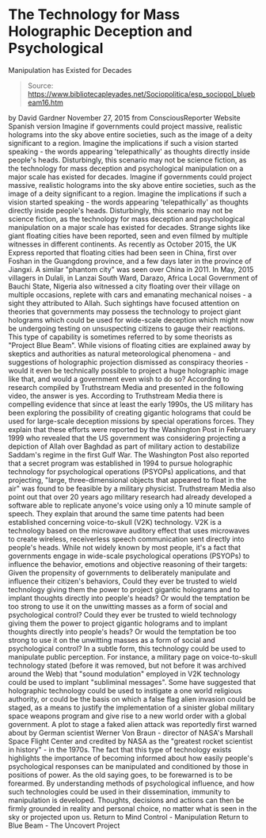 # The Technology for Mass Holographic Deception and Psychological 
Manipulation has Existed for Decades

> Source: https://www.bibliotecapleyades.net/Sociopolitica/esp_sociopol_bluebeam16.htm

by David Gardner November 27, 2015 from ConsciousReporter Website
Spanish version
Imagine if governments could project massive, realistic holograms into the sky above entire societies, such as the image of a deity significant to a region. Imagine the implications if such a vision started speaking - the words appearing 'telepathically' as thoughts directly inside people's heads. Disturbingly, this scenario may not be science fiction, as the technology for mass deception and psychological manipulation on a major scale has existed for decades.
Imagine if governments could project massive, realistic holograms into the sky above entire societies, such as the image of a deity significant to a region.
Imagine the implications if such a vision started speaking - the words appearing 'telepathically' as thoughts directly inside people's heads.
Disturbingly, this scenario may not be science fiction, as the technology for mass deception and psychological manipulation on a major scale has existed for decades.
Strange sights like giant floating cities have been reported, seen and even filmed by multiple witnesses in different continents.
As recently as October 2015, the UK Express reported that floating cities had been seen in China, first over Foshan in the Guangdong province, and a few days later in the province of Jiangxi.
A similar "phantom city" was seen over China in 2011.
In May, 2015 villagers in Dulali, in Lanzai South Ward, Darazo, Africa Local Government of Bauchi State, Nigeria also witnessed a city floating over their village on multiple occasions, replete with cars and emanating mechanical noises - a sight they attributed to Allah.
Such sightings have focused attention on theories that governments may possess the technology to project giant holograms which could be used for wide-scale deception which might now be undergoing testing on unsuspecting citizens to gauge their reactions.
This type of capability is sometimes referred to by some theorists as "Project Blue Beam".
While visions of floating cities are explained away by skeptics and authorities as natural meteorological phenomena - and suggestions of holographic projection dismissed as conspiracy theories - would it even be technically possible to project a huge holographic image like that, and would a government even wish to do so?
According to research compiled by Truthstream Media and presented in the following video, the answer is yes.
According to Truthstream Media there is compelling evidence that since at least the early 1990s, the US military has been exploring the possibility of creating gigantic holograms that could be used for large-scale deception missions by special operations forces.
They explain that these efforts were reported by the Washington Post in February 1999 who revealed that the US government was considering projecting a depiction of Allah over Baghdad as part of military action to destabilize Saddam's regime in the first Gulf War.
The Washington Post also reported that a secret program was established in 1994 to pursue holographic technology for psychological operations (PSYOPs) applications, and that projecting,
"large, three-dimensional objects that appeared to float in the air" was found to be feasible by a military physicist.
Truthstream Media also point out that over 20 years ago military research had already developed a software able to replicate anyone's voice using only a 10 minute sample of speech.
They explain that around the same time patents had been established concerning voice-to-skull (V2K) technology.
V2K is a technology based on the microwave auditory effect that uses microwaves to create wireless, receiverless speech communication sent directly into people's heads.
While not widely known by most people, it's a fact that governments engage in wide-scale psychological operations (PSYOPs) to influence the behavior, emotions and objective reasoning of their targets:
Given the propensity of governments to deliberately manipulate and influence their citizen's behaviors,
Could they ever be trusted to wield technology giving them the power to project gigantic holograms and to implant thoughts directly into people's heads? Or would the temptation be too strong to use it on the unwitting masses as a form of social and psychological control?
Could they ever be trusted to wield technology giving them the power to project gigantic holograms and to implant thoughts directly into people's heads?
Or would the temptation be too strong to use it on the unwitting masses as a form of social and psychological control?
In a subtle form, this technology could be used to manipulate public perception.
For instance, a military page on voice-to-skull technology stated (before it was removed, but not before it was archived around the Web) that "sound modulation" employed in V2K technology could be used to implant "subliminal messages".
Some have suggested that holographic technology could be used to instigate a one world religious authority, or could be the basis on which a false flag alien invasion could be staged, as a means to justify the implementation of a sinister global military space weapons program and give rise to a new world order with a global government.
A plot to stage a faked alien attack was reportedly first warned about by German scientist Werner Von Braun - director of NASA's Marshall Space Flight Center and credited by NASA as the "greatest rocket scientist in history" - in the 1970s.
The fact that this type of technology exists highlights the importance of becoming informed about how easily people's psychological responses can be manipulated and conditioned by those in positions of power.
As the old saying goes,
to be forewarned is to be forearmed.
By understanding methods of psychological influence, and how such technologies could be used in their dissemination, immunity to manipulation is developed.
Thoughts, decisions and actions can then be firmly grounded in reality and personal choice, no matter what is seen in the sky or projected upon us.
Return to Mind Control - Manipulation
Return to Blue Beam - The Uncovert Project
